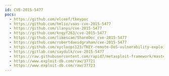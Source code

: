 ```yaml
---
id: CVE-2015-5477
pocs:
  - https://github.com/elceef/tkeypoc
  - https://github.com/hmlio/vaas-cve-2015-5477
  - https://github.com/ilanyu/cve-2015-5477
  - https://github.com/knqyf263/cve-2015-5477
  - https://github.com/likescam/ShareDoc_cve-2015-5477
  - https://github.com/robertdavidgraham/cve-2015-5477
  - https://github.com/xycloops123/TKEY-remote-DoS-vulnerability-exploit
  - https://gitlab.com/saydulk/cve-2015-5477
  - https://raw.githubusercontent.com/rapid7/metasploit-framework/master/modules/auxiliary/dos/dns/bind_tkey.rb
  - https://www.exploit-db.com/raw/37721
  - https://www.exploit-db.com/raw/37723
---
```

